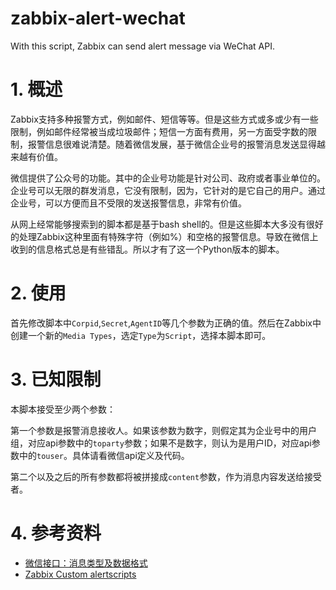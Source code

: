 # zabbix-alert-wechat
With this script, Zabbix can send alert message via WeChat API.


# 1. 概述
Zabbix支持多种报警方式，例如邮件、短信等等。但是这些方式或多或少有一些限制，例如邮件经常被当成垃圾邮件；短信一方面有费用，另一方面受字数的限制，报警信息很难说清楚。随着微信发展，基于微信企业号的报警消息发送显得越来越有价值。

微信提供了公众号的功能。其中的企业号功能是针对公司、政府或者事业单位的。企业号可以无限的群发消息，它没有限制，因为，它针对的是它自己的用户。通过企业号，可以方便而且不受限的发送报警信息，非常有价值。

从网上经常能够搜索到的脚本都是基于bash shell的。但是这些脚本大多没有很好的处理Zabbix这种里面有特殊字符（例如%）和空格的报警信息。导致在微信上收到的信息格式总是有些错乱。所以才有了这一个Python版本的脚本。

# 2. 使用
首先修改脚本中`Corpid`,`Secret`,`AgentID`等几个参数为正确的值。然后在Zabbix中创建一个新的`Media Types`，选定`Type`为`Script`，选择本脚本即可。

# 3. 已知限制
本脚本接受至少两个参数：

第一个参数是报警消息接收人。如果该参数为数字，则假定其为企业号中的用户组，对应api参数中的`toparty`参数；如果不是数字，则认为是用户ID，对应api参数中的`touser`。具体请看微信api定义及代码。

第二个以及之后的所有参数都将被拼接成`content`参数，作为消息内容发送给接受者。

# 4. 参考资料
* [微信接口：消息类型及数据格式](http://qydev.weixin.qq.com/wiki/index.php?title=%E6%B6%88%E6%81%AF%E7%B1%BB%E5%9E%8B%E5%8F%8A%E6%95%B0%E6%8D%AE%E6%A0%BC%E5%BC%8F#text.E6.B6.88.E6.81.AF)
* [Zabbix Custom alertscripts](https://www.zabbix.com/documentation/3.2/manual/config/notifications/media/script)
